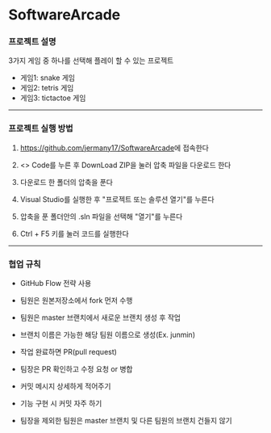 # SoftwareArcade
### 프로젝트 설명
3가지 게임 중 하나를 선택해 플레이 할 수 있는 프로젝트

- 게임1: snake 게임
- 게임2: tetris 게임
- 게임3: tictactoe 게임 
---
### 프로젝트 실행 방법
1. <https://github.com/jermany17/SoftwareArcade>에 접속한다

2. <> Code를 누른 후 DownLoad ZIP을 눌러 압축 파일을 다운로드 한다

3. 다운로드 한 폴더의 압축을 푼다

4. Visual Studio를 실행한 후 "프로젝트 또는 솔루션 열기"를 누른다

5. 압축을 푼 폴더안의 .sln 파일을 선택해 "열기"를 누른다

6. Ctrl + F5 키를 눌러 코드를 실행한다
---
### 협업 규칙 
- GitHub Flow 전략 사용 

- 팀원은 원본저장소에서 fork 먼저 수행  
- 팀원은 master 브랜치에서 새로운 브랜치 생성 후 작업 
- 브랜치 이름은 가능한 해당 팀원 이름으로 생성(Ex. junmin)
- 작업 완료하면 PR(pull request) 
- 팀장은 PR 확인하고 수정 요청 or 병합

- 커밋 메시지 상세하게 적어주기
- 기능 구현 시 커밋 자주 하기
- 팀장을 제외한 팀원은 master 브랜치 및 다른 팀원의 브랜치 건들지 않기 
